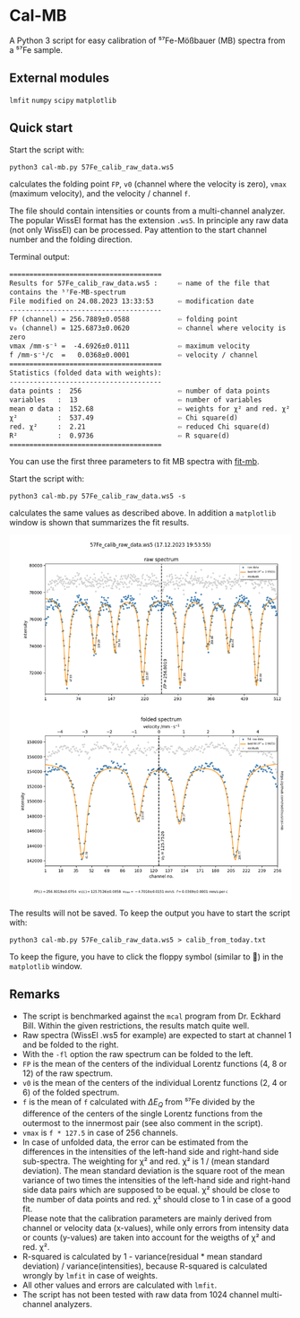 # Cal-MB

A Python 3 script for easy calibration of ⁵⁷Fe-Mößbauer (MB) spectra from a ⁵⁷Fe sample. 

## External modules

`lmfit`
`numpy` 
`scipy` 
`matplotlib`

## Quick start

Start the script with:
```console
python3 cal-mb.py 57Fe_calib_raw_data.ws5
```
calculates the folding point `FP`, `v0` (channel where the velocity is zero),
`vmax` (maximum velocity), and the velocity / channel `f`.

The file should contain intensities or counts from a multi-channel analyzer. The popular WissEl 
format has the extension `.ws5`. In principle any raw data (not only WissEl) can be processed. Pay 
attention to the start channel number and the folding direction.

Terminal output:
```
======================================
Results for 57Fe_calib_raw_data.ws5 :     ⇦ name of the file that contains the ⁵⁷Fe-MB-spectrum 
File modified on 24.08.2023 13:33:53      ⇦ modification date
--------------------------------------
FP (channel) = 256.7889±0.0588            ⇦ folding point
v₀ (channel) = 125.6873±0.0620            ⇦ channel where velocity is zero
vmax /mm·s⁻¹ =  -4.6926±0.0111            ⇦ maximum velocity
f /mm·s⁻¹/c  =   0.0368±0.0001            ⇦ velocity / channel 
======================================
Statistics (folded data with weights):
--------------------------------------
data points :  256                        ⇦ number of data points
variables   :  13                         ⇦ number of variables
mean σ data :  152.68                     ⇦ weights for χ² and red. χ²
χ²          :  537.49                     ⇦ Chi square(d) 
red. χ²     :  2.21                       ⇦ reduced Chi square(d)
R²          :  0.9736                     ⇦ R square(d)
======================================
```
You can use the first three parameters to fit MB spectra with [fit-mb](https://github.com/radi0sus/fit-mb). 

Start the script with:
```console
python3 cal-mb.py 57Fe_calib_raw_data.ws5 -s
```
calculates the same values as described above. In addition a `matplotlib` window is shown that 
summarizes the fit results.

<img src='examples\Figure_2.png' alt='Fit' width=600 align='center'> 

The results will not be saved. To keep the output you have to start the script with:
```console
python3 cal-mb.py 57Fe_calib_raw_data.ws5 > calib_from_today.txt
```
To keep the figure, you have to click the floppy symbol (similar to 💾) in the `matplotlib` window.

## Remarks

- The script is benchmarked against the `mcal` program from Dr. Eckhard Bill.
  Within the given restrictions, the results match quite well.
- Raw spectra (WissEl .ws5 for example) are expected to start at channel 1 and be folded to the right.
- With the `-fl` option the raw spectrum can be folded to the left.
- `FP` is the mean of the centers of the individual Lorentz functions (4, 8 or 12) of the raw spectrum.
- `v0` is the mean of the centers of the individual Lorentz functions (2, 4 or 6) of the folded spectrum.
- `f` is the mean of `f` calculated with $\Delta E_Q$ from ⁵⁷Fe divided by the difference of the centers of 
   the single Lorentz functions from the outermost to the innermost pair (see also comment in the script).
- `vmax` is  `f * 127.5` in case of 256 channels. 
- In case of unfolded data, the error can be estimated from the differences in the intensities of the left-hand side and
  right-hand side sub-spectra. The weighting for χ² and red. χ² is 1 / (mean standard deviation).
  The mean standard deviation is the square root of the mean variance of two times the intensities of the left-hand side
  and right-hand side data pairs which are supposed to be equal. χ² should be close to the number of data points and red. χ²
  should close to 1 in case of a good fit.    
  Please note that the calibration parameters are mainly derived from channel or velocity data (x-values), while only errors
  from intensity data or counts (y-values) are taken into account for the weigths of χ² and red. χ². 
- R-squared is calculated by 1 - variance(residual * mean standard deviation) / variance(intensities),
  because R-squared is calculated wrongly by `lmfit` in case of weights.
- All other values and errors are calculated with `lmfit`.
- The script has not been tested with raw data from 1024 channel multi-channel analyzers.
